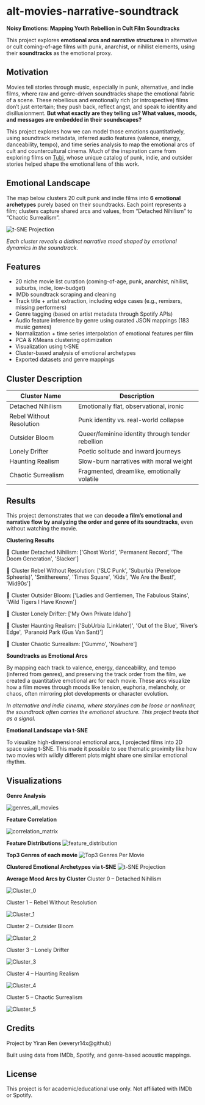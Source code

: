 # alt-movies-narrative-soundtrack
**Noisy Emotions: Mapping Youth Rebellion in Cult Film Soundtracks**

This project explores **emotional arcs and narrative structures** in alternative or cult coming-of-age films with punk, anarchist, or nihilist elements, using their **soundtracks** as the emotional proxy.

## Motivation
Movies tell stories through music, especially in punk, alternative, and indie films, where raw and genre-driven soundtracks shape the emotional fabric of a scene. These rebellious and emotionally rich (or introspective) films don’t just entertain; they push back, reflect angst, and speak to identity and disillusionment. **But what exactly are they telling us? What values, moods, and messages are embedded in their soundscapes?**

This project explores how we can model those emotions quantitatively, using soundtrack metadata, inferred audio features (valence, energy, danceability, tempo), and time series analysis to map the emotional arcs of cult and countercultural cinema. Much of the inspiration came from exploring films on [Tubi](https://tubitv.com/), whose unique catalog of punk, indie, and outsider stories helped shape the emotional lens of this work. 

## Emotional Landscape
The map below clusters 20 cult punk and indie films into **6 emotional archetypes** purely based on their soundtracks. Each point represents a film; clusters capture shared arcs and values, from “Detached Nihilism” to “Chaotic Surrealism”.

![t-SNE Projection](plots/tsne_projection_clusters.png)

*Each cluster reveals a distinct narrative mood shaped by emotional dynamics in the soundtrack.*


## Features
- 20 niche movie list curation (coming-of-age, punk, anarchist, nihilist, suburbs, indie, low-budget)
- IMDb soundtrack scraping and cleaning
- Track title + artist extraction, including edge cases (e.g., remixers, missing performers)
- Genre tagging (based on artist metadata through Spotify APIs)
- Audio feature inference by genre using curated JSON mappings (183 music genres)
- Normalization + time series interpolation of emotional features per film
- PCA & KMeans clustering optimization
- Visualization using t-SNE 
- Cluster-based analysis of emotional archetypes
- Exported datasets and genre mappings

## Cluster Description
| Cluster Name                | Description |
|----------------------------|-------------|
| Detached Nihilism          | Emotionally flat, observational, ironic |
| Rebel Without Resolution   | Punk identity vs. real-world collapse |
| Outsider Bloom             | Queer/feminine identity through tender rebellion |
| Lonely Drifter             | Poetic solitude and inward journeys |
| Haunting Realism           | Slow-burn narratives with moral weight |
| Chaotic Surrealism         | Fragmented, dreamlike, emotionally volatile |


## Results
This project demonstrates that we can **decode a film’s emotional and narrative flow by analyzing the order and genre of its soundtracks**, even without watching the movie.

**Clustering Results**

🎥 Cluster Detached Nihilism: ['Ghost World', 'Permanent Record', 'The Doom Generation', 'Slacker']

🎥 Cluster Rebel Without Resolution: ['SLC Punk', 'Suburbia (Penelope Spheeris)', 'Smithereens', 'Times Square', 'Kids', 'We Are the Best!', 'Mid90s']

🎥 Cluster Outsider Bloom: ['Ladies and Gentlemen, The Fabulous Stains', 'Wild Tigers I Have Known']

🎥 Cluster Lonely Drifter: ['My Own Private Idaho']

🎥 Cluster Haunting Realism: ['SubUrbia (Linklater)', 'Out of the Blue', 'River’s Edge', 'Paranoid Park (Gus Van Sant)']

🎥 Cluster Chaotic Surrealism: ['Gummo', 'Nowhere']

**Soundtracks as Emotional Arcs**

By mapping each track to valence, energy, danceability, and tempo (inferred from genres), and preserving the track order from the film, we created a quantitative emotional arc for each movie. These arcs visualize how a film moves through moods like tension, euphoria, melancholy, or chaos, often mirroring plot developments or character evolution.

*In alternative and indie cinema, where storylines can be loose or nonlinear, the soundtrack often carries the emotional structure. This project treats that as a signal.*

**Emotional Landscape via t-SNE**

To visualize high-dimensional emotional arcs, I projected films into 2D space using t-SNE. This made it possible to see thematic proximity like how two movies with wildly different plots might share one similiar emotional rhythm.

## Visualizations
**Genre Analysis**

![genres_all_movies](plots/genres_all_movies.png)

**Feature Correlation**

![correlation_matrix](plots/correlation_matrix.png)

**Feature Distributions**
![feature_distribution](plots/audio_features_distribution.png)

**Top3 Genres of each movie**
![Top3 Genres Per Movie](plots/top3_genres_per_movie.png)

**Clustered Emotional Archetypes via t-SNE**
![t-SNE Projection](plots/tsne_projection_clusters.png)

**Average Mood Arcs by Cluster**
Cluster 0 – Detached Nihilism

![Cluster_0](plots/cluster_0.png)

Cluster 1 – Rebel Without Resolution

![Cluster_1](plots/cluster_1.png)

Cluster 2 – Outsider Bloom

![Cluster_2](plots/cluster_2.png)

Cluster 3 – Lonely Drifter

![Cluster_3](plots/cluster_3.png)

Cluster 4 – Haunting Realism

![Cluster_4](plots/cluster_4.png)

Cluster 5 – Chaotic Surrealism

![Cluster_5](plots/cluster_5.png)

## Credits
Project by Yiran Ren (xeveryr14x@github)

Built using data from IMDb, Spotify, and genre-based acoustic mappings.

## License
This project is for academic/educational use only. Not affiliated with IMDb or Spotify.
